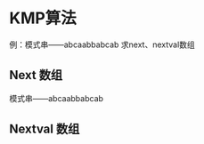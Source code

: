 


# KMP算法
例：模式串——abcaabbabcab
求next、nextval数组
## Next 数组
模式串——abcaabbabcab

## Nextval 数组

<!--stackedit_data:
eyJoaXN0b3J5IjpbLTMwMjIxNjY5XX0=
-->